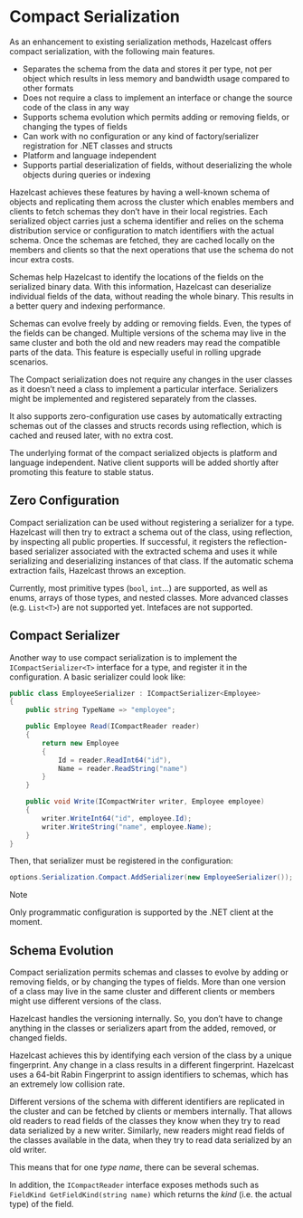 # Compact Serialization

As an enhancement to existing serialization methods, Hazelcast offers compact serialization, with the following main features.

* Separates the schema from the data and stores it per type, not per object which results in less memory and bandwidth usage compared to other formats
* Does not require a class to implement an interface or change the source code of the class in any way
* Supports schema evolution which permits adding or removing fields, or changing the types of fields
* Can work with no configuration or any kind of factory/serializer registration for .NET classes and structs
* Platform and language independent
* Supports partial deserialization of fields, without deserializing the whole objects during queries or indexing

Hazelcast achieves these features by having a well-known schema of objects and replicating them across the cluster which enables members and clients to fetch schemas they don’t have in their local registries. Each serialized object carries just a schema identifier and relies on the schema distribution service or configuration to match identifiers with the actual schema. Once the schemas are fetched, they are cached locally on the members and clients so that the next operations that use the schema do not incur extra costs.

Schemas help Hazelcast to identify the locations of the fields on the serialized binary data. With this information, Hazelcast can deserialize individual fields of the data, without reading the whole binary. This results in a better query and indexing performance.

Schemas can evolve freely by adding or removing fields. Even, the types of the fields can be changed. Multiple versions of the schema may live in the same cluster and both the old and new readers may read the compatible parts of the data. This feature is especially useful in rolling upgrade scenarios.

The Compact serialization does not require any changes in the user classes as it doesn’t need a class to implement a particular interface. Serializers might be implemented and registered separately from the classes.

It also supports zero-configuration use cases by automatically extracting schemas out of the classes and structs records using reflection, which is cached and reused later, with no extra cost.

The underlying format of the compact serialized objects is platform and language independent. Native client supports will be added shortly after promoting this feature to stable status.

## Zero Configuration

Compact serialization can be used without registering a serializer for a type. Hazelcast will then try to extract a schema out of the class, using reflection, by inspecting all public properties. If successful, it registers the reflection-based serializer associated with the extracted schema and uses it while serializing and deserializing instances of that class. If the automatic schema extraction fails, Hazelcast throws an exception.

Currently, most primitive types (`bool`, `int`...) are supported, as well as enums, arrays of those types, and nested classes. More advanced classes (e.g. `List<T>`) are not supported yet. Intefaces are not supported.

## Compact Serializer

Another way to use compact serialization is to implement the `ICompactSerializer<T>` interface for a type, and register it in the configuration. A basic serializer could look like:

```csharp
public class EmployeeSerializer : ICompactSerializer<Employee>
{
    public string TypeName => "employee";

    public Employee Read(ICompactReader reader)
    {
        return new Employee
        {
            Id = reader.ReadInt64("id"),
            Name = reader.ReadString("name")
        }
    }

    public void Write(ICompactWriter writer, Employee employee)
    {
        writer.WriteInt64("id", employee.Id);
        writer.WriteString("name", employee.Name);
    }
}
```

Then, that serializer must be registered in the configuration:

```csharp
options.Serialization.Compact.AddSerializer(new EmployeeSerializer());
```

> [!NOTE]
> Only programmatic configuration is supported by the .NET client at the moment.

## Schema Evolution

Compact serialization permits schemas and classes to evolve by adding or removing fields, or by changing the types of fields. More than one version of a class may live in the same cluster and different clients or members might use different versions of the class.

Hazelcast handles the versioning internally. So, you don’t have to change anything in the classes or serializers apart from the added, removed, or changed fields.

Hazelcast achieves this by identifying each version of the class by a unique fingerprint. Any change in a class results in a different fingerprint. Hazelcast uses a 64-bit Rabin Fingerprint to assign identifiers to schemas, which has an extremely low collision rate.

Different versions of the schema with different identifiers are replicated in the cluster and can be fetched by clients or members internally. That allows old readers to read fields of the classes they know when they try to read data serialized by a new writer. Similarly, new readers might read fields of the classes available in the data, when they try to read data serialized by an old writer.

This means that for one *type name*, there can be several schemas.

In addition, the `ICompactReader` interface exposes methods such as `FieldKind GetFieldKind(string name)` which returns the *kind* (i.e. the actual type) of the field. 
